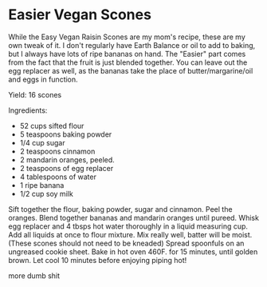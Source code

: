 Easier Vegan Scones 
==================

While the Easy Vegan Raisin Scones are my mom's recipe, these are my own tweak of it. I don't regularly have Earth Balance or oil to add to baking, but I always have lots of ripe bananas on hand. The "Easier" part comes from the fact that the fruit is just blended together. You can leave out the egg replacer as well, as the bananas take the place of butter/margarine/oil and eggs in function.

Yield: 16 scones 

Ingredients:

* 52 cups sifted flour
* 5 teaspoons baking powder
* 1/4 cup sugar
* 2 teaspoons cinnamon
* 2 mandarin oranges, peeled.
* 2 teaspoons of egg replacer
* 4 tablespoons of water
* 1 ripe banana
* 1/2 cup soy milk

Sift together the flour, baking powder, sugar and cinnamon. 
Peel the oranges. Blend together bananas and mandarin oranges until pureed. 
Whisk egg replacer and 4 tbsps hot water thoroughly in a liquid measuring cup. 
Add all liquids at once to flour mixture. 
Mix really well, batter will be moist. (These scones should not need to be kneaded)
Spread spoonfuls on an ungreased cookie sheet. Bake in hot oven 460F. for 15 minutes, until golden brown.
Let cool 10 minutes before enjoying piping hot!

more dumb shit
